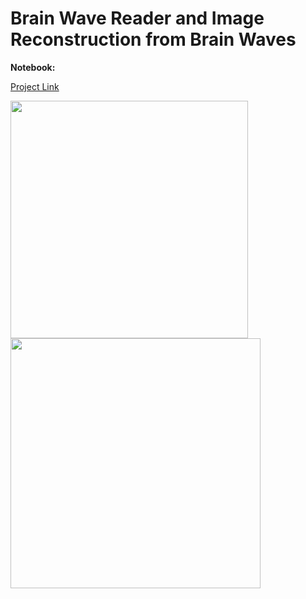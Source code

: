 # Brain Wave Reader and Image Reconstruction from Brain Waves  

<b>Notebook:</b>  

<a href="https://github.com/RubensZimbres/Repo-2019/tree/master/Mind-Controlled-Apparatus/Image-reconstruction-from-brain-waves" target="_blank">Project Link</a>

<img src=https://github.com/RubensZimbres/Repo-2019/blob/master/Mind-Controlled-Apparatus/Image-reconstruction-from-brain-waves/muse_dog.jpg width="380" height="380">       <img src=https://github.com/RubensZimbres/Repo-2019/blob/master/Mind-Controlled-Apparatus/Image-reconstruction-from-brain-waves/reconstruct.png width="400" height="400">
